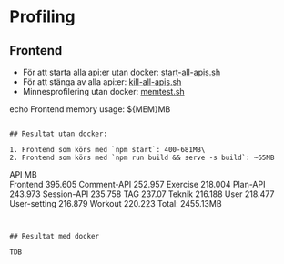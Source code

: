 # Profiling

## Frontend

* För att starta alla api:er utan docker: [start-all-apis.sh](/Grupper/Grupp6/profiling/start-all-apis.sh)
* För att stänga av alla api:er: [kill-all-apis.sh](/Grupper/Grupp6/profiling/kill-all-apis.sh)
* Minnesprofilering utan docker: [memtest.sh](/Grupper/Grupp6/profiling/memtest.sh)

echo Frontend memory usage: ${MEM}MB
```

## Resultat utan docker:

1. Frontend som körs med `npm start`: 400-681MB\
2. Frontend som körs med `npm run build && serve -s build`: ~65MB

```
API                      MB     
Frontend                 395.605
Comment-API              252.957
Exercise                 218.004
Plan-API                 243.973
Session-API              235.758
TAG                      237.07 
Teknik                   216.188
User                     218.477
User-setting             216.879
Workout                  220.223
Total: 2455.13MB
```


## Resultat med docker

TDB
